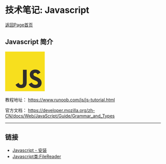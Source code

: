 # 技术笔记: Javascript

[返回Page首页](../index.md)

## Javascript 简介


![Javascript_logo](./pics/index_01.png)


教程地址：
https://www.runoob.com/js/js-tutorial.html

官方文档：
https://developer.mozilla.org/zh-CN/docs/Web/JavaScript/Guide/Grammar_and_Types

***

## 链接
- [Javascript - 安装](./app/django_setup.md)
- [Javascript类:FileReader](./app/js_filereader.md)
